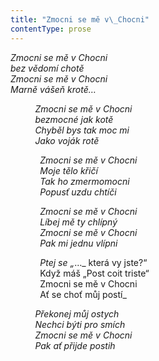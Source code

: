 ```yaml
---
title: "Zmocni se mě v\_Chocni"
contentType: prose
---
```


<section>

_Zmocni se mě v Chocni  
bez vědomí chotě  
Zmocni se mě v Chocni  
Marně vášeň krotě…_

          _Zmocni se mě v Chocni  
          bezmocné jak kotě  
          Chyběl bys tak moc mi  
          Jako voják rotě_

            _Zmocni se mě v Chocni  
            Moje tělo křičí  
            Tak ho zmermomocni  
            Popusť uzdu chtíči_

            _Zmocni se mě v Chocni  
            Líbej mě ty chlípný  
            Zmocni se mě v Chocni  
            Pak mi jednu vlípni_

            _Ptej se „_…_ která vy jste?“  
            Když máš „Post coit triste“  
            Zmocni se mě v Chocni  
            Ať se choť můj postí_

          _Překonej můj ostych  
          Nechci býti pro smích  
          Zmocni se mě v Chocni  
          Pak ať přijde postih_

</section>
